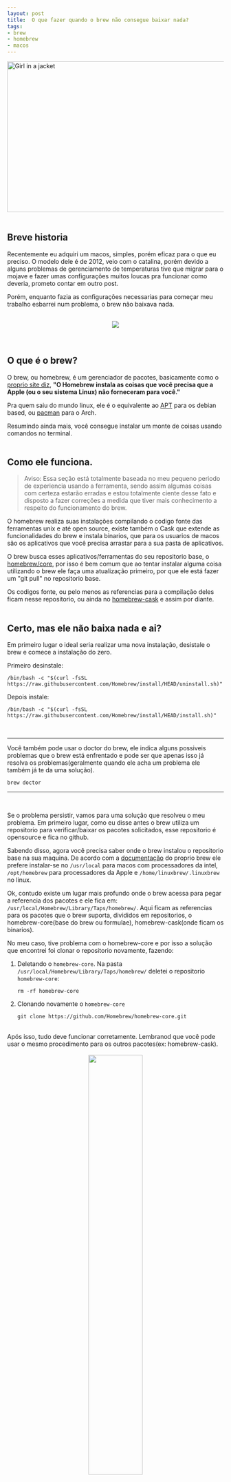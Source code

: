 ```yaml
---
layout: post
title:  O que fazer quando o brew não consegue baixar nada?
tags:
- brew
- homebrew
- macos
---
```


<img src="https://brew.sh/assets/img/homebrew-social-card.png" alt="Girl in a jacket" width="750" height="350"> 
<br>
<br>

## Breve historia

Recentemente eu adquiri um macos, simples, porém eficaz para o que eu preciso.
O modelo dele é de 2012, veio com o catalina, porém devido a alguns problemas de gerenciamento de temperaturas tive que migrar para o mojave e fazer umas configurações muitos loucas pra funcionar como deveria, prometo contar em outro post.

Porém, enquanto fazia as configurações necessarias para começar meu trabalho esbarrei num problema, o brew não baixava nada.
<br>
<br>

<center><img src="https://media.giphy.com/media/nVTa8D8zJUc2A/giphy.gif"></center>
<br>
<br>

## O que é o brew?

O brew, ou homebrew, é um gerenciador de pacotes, basicamente como o [proprio site diz](https://brew.sh/), **"O Homebrew instala as coisas que você precisa que a Apple (ou o seu sistema Linux) não forneceram para você."**

Pra quem saiu do mundo linux, ele é o equivalente ao [APT](http://www.bosontreinamentos.com.br/linux/sistema-de-gerenciamento-de-pacotes-apt-no-linux/) para os debian based, ou [pacman](https://wiki.archlinux.org/title/Pacman_(Portugu%C3%AAs)) para o Arch.

Resumindo ainda mais, você consegue instalar um monte de coisas usando comandos no terminal.
<br>
<br>

## Como ele funciona.

> Aviso: Essa seção está totalmente baseada no meu pequeno periodo de experiencia usando a ferramenta, sendo assim algumas coisas com certeza estarão erradas e estou totalmente ciente desse fato e disposto a fazer correções a medida que tiver mais conhecimento a respeito do funcionamento do brew.

O homebrew realiza suas instalações compilando o codigo fonte das ferramentas unix e até open source, existe também o Cask que extende as funcionalidades do brew e instala binarios, que para os usuarios de macos são os aplicativos que você precisa arrastar para a sua pasta de aplicativos.

O brew busca esses aplicativos/ferramentas do seu repositorio base, o [homebrew/core](https://github.com/Homebrew/homebrew-core), por isso é bem comum que ao tentar instalar alguma coisa utilizando o brew ele faça uma atualização primeiro, por que ele está fazer um "git pull" no repositorio base.

Os codigos fonte, ou pelo menos as referencias para a compilação deles ficam nesse repositorio, ou ainda no [homebrew-cask](https://github.com/Homebrew/homebrew-core) e assim por diante.
<br>
<br>

## Certo, mas ele não baixa nada e ai?

Em primeiro lugar o ideal seria realizar uma nova instalação, desistale o brew e comece a instalação do zero.

Primeiro desinstale:

`/bin/bash -c "$(curl -fsSL https://raw.githubusercontent.com/Homebrew/install/HEAD/uninstall.sh)"`

Depois instale:

`/bin/bash -c "$(curl -fsSL https://raw.githubusercontent.com/Homebrew/install/HEAD/install.sh)"`

<br>

---

Você também pode usar o doctor do brew, ele indica alguns possiveis problemas que o brew está enfrentado e pode ser que apenas isso já resolva os problemas(geralmente quando ele acha um problema ele também já te da uma solução).

`brew doctor`

---
<br>

Se o problema persistir, vamos para uma solução que resolveu o meu problema.
Em primeiro lugar, como eu disse antes o brew utiliza um repositorio para verificar/baixar os pacotes solicitados, esse repositorio é opensource e fica no github.

Sabendo disso, agora você precisa saber onde o brew instalou o repositorio base na sua maquina. De acordo com a [documentação](https://docs.brew.sh/Installation) do proprio brew ele prefere instalar-se no `/usr/local` para macos com processadores da intel, `/opt/homebrew` para processadores da Apple e `/home/linuxbrew/.linuxbrew` no linux.

Ok, contudo existe um lugar mais profundo onde o brew acessa para pegar a referencia dos pacotes e ele fica em: `/usr/local/Homebrew/Library/Taps/homebrew/`. Aqui ficam as referencias para os pacotes que o brew suporta, divididos em repositorios, o homebrew-core(base do brew ou formulae), homebrew-cask(onde ficam os binarios).

No meu caso, tive problema com o homebrew-core e por isso a solução que encontrei foi clonar o repositorio novamente, fazendo:

1. Deletando o `homebrew-core`. Na pasta `/usr/local/Homebrew/Library/Taps/homebrew/` deletei o repositorio `homebrew-core`:

   `rm -rf homebrew-core`

2. Clonando novamente o `homebrew-core`

   `git clone https://github.com/Homebrew/homebrew-core.git`

<br>
Após isso, tudo deve funcionar corretamente. Lembranod que você pode usar o mesmo procedimento para os outros pacotes(ex: homebrew-cask).
<br>
<br>

<center><img src="https://media.giphy.com/media/xUA7bijsxNm6iMh39e/giphy.gif" width="50%" height="50%"></center>
